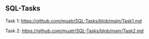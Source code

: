 ## SQL-Tasks
Task 1: https://github.com/muatr/SQL-Tasks/blob/main/Task1.md

Task 2: https://github.com/muatr/SQL-Tasks/blob/main/Task2.md
